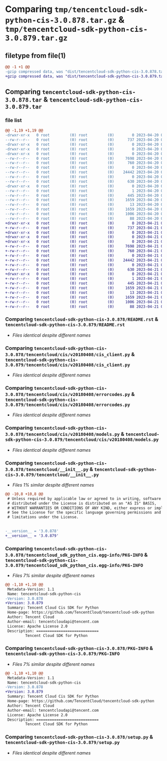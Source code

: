 # Comparing `tmp/tencentcloud-sdk-python-cis-3.0.878.tar.gz` & `tmp/tencentcloud-sdk-python-cis-3.0.879.tar.gz`

## filetype from file(1)

```diff
@@ -1 +1 @@
-gzip compressed data, was "dist/tencentcloud-sdk-python-cis-3.0.878.tar", last modified: Thu Apr 20 00:23:39 2023, max compression
+gzip compressed data, was "dist/tencentcloud-sdk-python-cis-3.0.879.tar", last modified: Fri Apr 21 00:40:09 2023, max compression
```

## Comparing `tencentcloud-sdk-python-cis-3.0.878.tar` & `tencentcloud-sdk-python-cis-3.0.879.tar`

### file list

```diff
@@ -1,19 +1,19 @@
-drwxr-xr-x   0 root         (0) root         (0)        0 2023-04-20 00:23:39.000000 tencentcloud-sdk-python-cis-3.0.878/
--rw-r--r--   0 root         (0) root         (0)      737 2023-04-20 00:23:39.000000 tencentcloud-sdk-python-cis-3.0.878/README.rst
-drwxr-xr-x   0 root         (0) root         (0)        0 2023-04-20 00:23:39.000000 tencentcloud-sdk-python-cis-3.0.878/tencentcloud/
-drwxr-xr-x   0 root         (0) root         (0)        0 2023-04-20 00:23:39.000000 tencentcloud-sdk-python-cis-3.0.878/tencentcloud/cis/
-drwxr-xr-x   0 root         (0) root         (0)        0 2023-04-20 00:23:39.000000 tencentcloud-sdk-python-cis-3.0.878/tencentcloud/cis/v20180408/
--rw-r--r--   0 root         (0) root         (0)     7698 2023-04-20 00:23:39.000000 tencentcloud-sdk-python-cis-3.0.878/tencentcloud/cis/v20180408/cis_client.py
--rw-r--r--   0 root         (0) root         (0)      760 2023-04-20 00:23:39.000000 tencentcloud-sdk-python-cis-3.0.878/tencentcloud/cis/v20180408/errorcodes.py
--rw-r--r--   0 root         (0) root         (0)        0 2023-04-20 00:23:39.000000 tencentcloud-sdk-python-cis-3.0.878/tencentcloud/cis/v20180408/__init__.py
--rw-r--r--   0 root         (0) root         (0)    24442 2023-04-20 00:23:39.000000 tencentcloud-sdk-python-cis-3.0.878/tencentcloud/cis/v20180408/models.py
--rw-r--r--   0 root         (0) root         (0)        0 2023-04-20 00:23:39.000000 tencentcloud-sdk-python-cis-3.0.878/tencentcloud/cis/__init__.py
--rw-r--r--   0 root         (0) root         (0)      630 2023-04-20 00:23:39.000000 tencentcloud-sdk-python-cis-3.0.878/tencentcloud/__init__.py
-drwxr-xr-x   0 root         (0) root         (0)        0 2023-04-20 00:23:39.000000 tencentcloud-sdk-python-cis-3.0.878/tencentcloud_sdk_python_cis.egg-info/
--rw-r--r--   0 root         (0) root         (0)        1 2023-04-20 00:23:39.000000 tencentcloud-sdk-python-cis-3.0.878/tencentcloud_sdk_python_cis.egg-info/dependency_links.txt
--rw-r--r--   0 root         (0) root         (0)      445 2023-04-20 00:23:39.000000 tencentcloud-sdk-python-cis-3.0.878/tencentcloud_sdk_python_cis.egg-info/SOURCES.txt
--rw-r--r--   0 root         (0) root         (0)     1659 2023-04-20 00:23:39.000000 tencentcloud-sdk-python-cis-3.0.878/tencentcloud_sdk_python_cis.egg-info/PKG-INFO
--rw-r--r--   0 root         (0) root         (0)       13 2023-04-20 00:23:39.000000 tencentcloud-sdk-python-cis-3.0.878/tencentcloud_sdk_python_cis.egg-info/top_level.txt
--rw-r--r--   0 root         (0) root         (0)     1659 2023-04-20 00:23:39.000000 tencentcloud-sdk-python-cis-3.0.878/PKG-INFO
--rw-r--r--   0 root         (0) root         (0)     1006 2023-04-20 00:23:39.000000 tencentcloud-sdk-python-cis-3.0.878/setup.py
--rw-r--r--   0 root         (0) root         (0)       88 2023-04-20 00:23:39.000000 tencentcloud-sdk-python-cis-3.0.878/setup.cfg
+drwxr-xr-x   0 root         (0) root         (0)        0 2023-04-21 00:40:09.000000 tencentcloud-sdk-python-cis-3.0.879/
+-rw-r--r--   0 root         (0) root         (0)      737 2023-04-21 00:40:09.000000 tencentcloud-sdk-python-cis-3.0.879/README.rst
+drwxr-xr-x   0 root         (0) root         (0)        0 2023-04-21 00:40:09.000000 tencentcloud-sdk-python-cis-3.0.879/tencentcloud/
+drwxr-xr-x   0 root         (0) root         (0)        0 2023-04-21 00:40:09.000000 tencentcloud-sdk-python-cis-3.0.879/tencentcloud/cis/
+drwxr-xr-x   0 root         (0) root         (0)        0 2023-04-21 00:40:09.000000 tencentcloud-sdk-python-cis-3.0.879/tencentcloud/cis/v20180408/
+-rw-r--r--   0 root         (0) root         (0)     7698 2023-04-21 00:40:09.000000 tencentcloud-sdk-python-cis-3.0.879/tencentcloud/cis/v20180408/cis_client.py
+-rw-r--r--   0 root         (0) root         (0)      760 2023-04-21 00:40:09.000000 tencentcloud-sdk-python-cis-3.0.879/tencentcloud/cis/v20180408/errorcodes.py
+-rw-r--r--   0 root         (0) root         (0)        0 2023-04-21 00:40:09.000000 tencentcloud-sdk-python-cis-3.0.879/tencentcloud/cis/v20180408/__init__.py
+-rw-r--r--   0 root         (0) root         (0)    24442 2023-04-21 00:40:09.000000 tencentcloud-sdk-python-cis-3.0.879/tencentcloud/cis/v20180408/models.py
+-rw-r--r--   0 root         (0) root         (0)        0 2023-04-21 00:40:09.000000 tencentcloud-sdk-python-cis-3.0.879/tencentcloud/cis/__init__.py
+-rw-r--r--   0 root         (0) root         (0)      630 2023-04-21 00:40:09.000000 tencentcloud-sdk-python-cis-3.0.879/tencentcloud/__init__.py
+drwxr-xr-x   0 root         (0) root         (0)        0 2023-04-21 00:40:09.000000 tencentcloud-sdk-python-cis-3.0.879/tencentcloud_sdk_python_cis.egg-info/
+-rw-r--r--   0 root         (0) root         (0)        1 2023-04-21 00:40:09.000000 tencentcloud-sdk-python-cis-3.0.879/tencentcloud_sdk_python_cis.egg-info/dependency_links.txt
+-rw-r--r--   0 root         (0) root         (0)      445 2023-04-21 00:40:09.000000 tencentcloud-sdk-python-cis-3.0.879/tencentcloud_sdk_python_cis.egg-info/SOURCES.txt
+-rw-r--r--   0 root         (0) root         (0)     1659 2023-04-21 00:40:09.000000 tencentcloud-sdk-python-cis-3.0.879/tencentcloud_sdk_python_cis.egg-info/PKG-INFO
+-rw-r--r--   0 root         (0) root         (0)       13 2023-04-21 00:40:09.000000 tencentcloud-sdk-python-cis-3.0.879/tencentcloud_sdk_python_cis.egg-info/top_level.txt
+-rw-r--r--   0 root         (0) root         (0)     1659 2023-04-21 00:40:09.000000 tencentcloud-sdk-python-cis-3.0.879/PKG-INFO
+-rw-r--r--   0 root         (0) root         (0)     1006 2023-04-21 00:40:09.000000 tencentcloud-sdk-python-cis-3.0.879/setup.py
+-rw-r--r--   0 root         (0) root         (0)       88 2023-04-21 00:40:09.000000 tencentcloud-sdk-python-cis-3.0.879/setup.cfg
```

### Comparing `tencentcloud-sdk-python-cis-3.0.878/README.rst` & `tencentcloud-sdk-python-cis-3.0.879/README.rst`

 * *Files identical despite different names*

### Comparing `tencentcloud-sdk-python-cis-3.0.878/tencentcloud/cis/v20180408/cis_client.py` & `tencentcloud-sdk-python-cis-3.0.879/tencentcloud/cis/v20180408/cis_client.py`

 * *Files identical despite different names*

### Comparing `tencentcloud-sdk-python-cis-3.0.878/tencentcloud/cis/v20180408/errorcodes.py` & `tencentcloud-sdk-python-cis-3.0.879/tencentcloud/cis/v20180408/errorcodes.py`

 * *Files identical despite different names*

### Comparing `tencentcloud-sdk-python-cis-3.0.878/tencentcloud/cis/v20180408/models.py` & `tencentcloud-sdk-python-cis-3.0.879/tencentcloud/cis/v20180408/models.py`

 * *Files identical despite different names*

### Comparing `tencentcloud-sdk-python-cis-3.0.878/tencentcloud/__init__.py` & `tencentcloud-sdk-python-cis-3.0.879/tencentcloud/__init__.py`

 * *Files 1% similar despite different names*

```diff
@@ -10,8 +10,8 @@
 # Unless required by applicable law or agreed to in writing, software
 # distributed under the License is distributed on an "AS IS" BASIS,
 # WITHOUT WARRANTIES OR CONDITIONS OF ANY KIND, either express or implied.
 # See the License for the specific language governing permissions and
 # limitations under the License.
 
 
-__version__ = '3.0.878'
+__version__ = '3.0.879'
```

### Comparing `tencentcloud-sdk-python-cis-3.0.878/tencentcloud_sdk_python_cis.egg-info/PKG-INFO` & `tencentcloud-sdk-python-cis-3.0.879/tencentcloud_sdk_python_cis.egg-info/PKG-INFO`

 * *Files 7% similar despite different names*

```diff
@@ -1,10 +1,10 @@
 Metadata-Version: 1.1
 Name: tencentcloud-sdk-python-cis
-Version: 3.0.878
+Version: 3.0.879
 Summary: Tencent Cloud Cis SDK for Python
 Home-page: https://github.com/TencentCloud/tencentcloud-sdk-python
 Author: Tencent Cloud
 Author-email: tencentcloudapi@tencent.com
 License: Apache License 2.0
 Description: ============================
         Tencent Cloud SDK for Python
```

### Comparing `tencentcloud-sdk-python-cis-3.0.878/PKG-INFO` & `tencentcloud-sdk-python-cis-3.0.879/PKG-INFO`

 * *Files 7% similar despite different names*

```diff
@@ -1,10 +1,10 @@
 Metadata-Version: 1.1
 Name: tencentcloud-sdk-python-cis
-Version: 3.0.878
+Version: 3.0.879
 Summary: Tencent Cloud Cis SDK for Python
 Home-page: https://github.com/TencentCloud/tencentcloud-sdk-python
 Author: Tencent Cloud
 Author-email: tencentcloudapi@tencent.com
 License: Apache License 2.0
 Description: ============================
         Tencent Cloud SDK for Python
```

### Comparing `tencentcloud-sdk-python-cis-3.0.878/setup.py` & `tencentcloud-sdk-python-cis-3.0.879/setup.py`

 * *Files identical despite different names*

